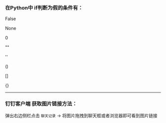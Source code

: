 ### 在Python中 if判断为假的条件有：
False

None

0

""

''

()

[]

{}

----

### 钉钉客户端 获取图片链接方法：
弹出右边侧栏点击 `聊天记录` -> 将图片拖拽到聊天框或者浏览器即可看到图片链接
